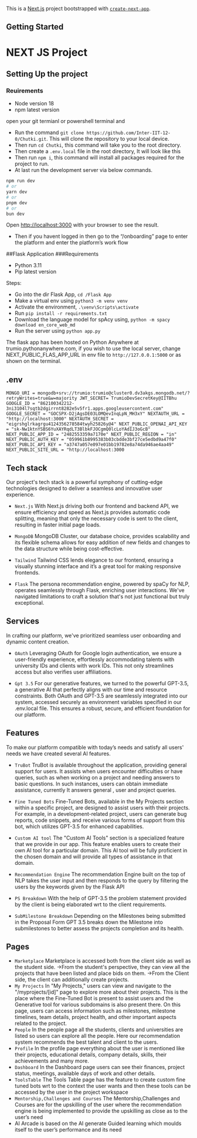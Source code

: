 This is a [Next.js](https://nextjs.org/) project bootstrapped with [`create-next-app`](https://github.com/vercel/next.js/tree/canary/packages/create-next-app).

## Getting Started
# NEXT JS Project
## Setting Up the project
### Reuirements
- Node version 18
- npm latest version
  
open your git termianl or powershell terminal and

- Run the command ` git clone https://github.com/Inter-IIT-12-0/Chutki.git `. This will clone the repository to your local device.
- Then run `cd Chutki`, this command will take you to the root directory.
- Then create a `.env.local` file in the root directory, It will look like this
- Then run `npm i`, this command will install all packages required for the project to run.
- At last run the development server via below commands.

```bash
npm run dev
# or
yarn dev
# or
pnpm dev
# or
bun dev
```

Open [http://localhost:3000](http://localhost:3000) with your browser to see the result.
- Then if you havent logged in then go to the “/onboarding” page to enter the platform and enter the platform’s work flow

##Flask Application 
###Requirements
- Python 3.11
- Pip latest version

Steps:
- Go into the dir Flask App, ```cd /Flask App```
- Make a virtual env using ```python3 -m venv venv```
- Activate the environment, ```.\venv\Scripts\activate```
- Run ```pip install -r requirements.txt```
- Download the language model for spAcy using, ```python -m spacy download en_core_web_md```
- Run the server using ```python app.py```

The flask app has been hosted on Python Anywhere at trumio.pythonanywhere.com, if you wish to use the local server, change NEXT_PUBLIC_FLAS_APP_URL in env file to ```http://127.0.0.1:5000``` or as shown on the terminal.

## .env

`MONGO_URI = mongodb+srv://trumio:trumio@cluster0.dv3akgs.mongodb.net/?retryWrites=true&w=majority
JWT_SECRET= TrumioDevSecretKey@IITBhu
GOOGLE_ID = "862100342212-3ni3104l7sqtb2dgirrnt8282e5v5fr1.apps.googleusercontent.com"
GOOGLE_SECRET = "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"
NEXTAUTH_URL = "http://localhost:3000"
NEXTAUTH_SECRET = "eigrshglrkagrgu4124356278584twyh25826y@4"
NEXT_PUBLIC_OPENAI_API_KEY = "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"
NEXT_PUBLIC_APP_ID = "2482553359a7170e"
NEXT_PUBLIC_REGION = "in"
NEXT_PUBLIC_AUTH_KEY = "059961b8995383b03cbdde3bf27ce5edbd9a47f0"
NEXT_PUBLIC_API_KEY = "a3747a057e097e01bb19782e8a74da946ae4aa49"
NEXT_PUBLIC_SITE_URL = "http://localhost:3000`

## Tech stack 

Our project's tech stack is a powerful symphony of cutting-edge technologies designed to deliver a seamless and innovative user experience.

- `Next.js`
  With Next.js driving both our frontend and backend API, we ensure efficiency and speed as Next.js provides automatic code splitting, meaning that only the necessary code is sent to the client, resulting in faster initial page loads.
  
- `MongoDB`
  MongoDB Cluster, our database choice, provides scalability and its flexible schema allows for easy addition of new fields and changes to the data structure while being cost-effective.
  
- `Tailwind`
  Tailwind CSS lends elegance to our frontend, ensuring a visually stunning interface and it’s a great tool for making responsive frontends.
  
- `Flask`
  The persona recommendation engine, powered by spaCy for NLP, operates seamlessly through Flask, enriching user interactions. We've navigated limitations to craft a solution that's not just functional but truly exceptional.

## Services

In crafting our platform, we've prioritized seamless user onboarding and dynamic content creation. 

- `OAuth`
  Leveraging OAuth for Google login authentication, we ensure a user-friendly experience, effortlessly accommodating talents with university IDs and clients with work IDs. This not only streamlines access but also verifies user affiliations.
  
- `Gpt 3.5`
   For our generative features, we turned to the powerful GPT-3.5, a generative AI that perfectly aligns with our time and resource constraints. Both OAuth and GPT-3.5 are seamlessly integrated into our system, accessed securely as environment variables specified in our .env.local file. This ensures a robust, secure, and efficient foundation for our platform.

## Features

To make our platform compatible with today’s needs and satisfy all users' needs we have created several AI features.

- `TruBot`
  TruBot is available throughout the application, providing general support for users. It assists when users encounter difficulties or have queries, such as when working on a project and needing answers to basic questions. In such instances, users can obtain immediate assistance, currently It answers general , user and project queries.
  
- `Fine Tuned Bots`
  Fine-Tuned Bots, available in the My Projects section within a specific project, are designed to assist users with their projects. For example, in a development-related project, users can generate bug reports, code snippets, and receive various forms of support from this bot, which utilizes GPT-3.5 for enhanced capabilities.
  
- `Custom AI tool`
  The "Custom AI Tools" section is a specialized feature that we provide in our app. This feature enables users to create their own AI tool for a particular domain. This AI tool will be fully proficient in the chosen domain and will provide all types of assistance in that domain.
  
- `Recommendation Engine`
  The recommendation Engine built on the top of NLP takes the user input and then responds to the query by filtering the users by the keywords given by the Flask API
  
- `PS Breakdown`
  With the help of GPT-3.5 the problem statement provided by the client is being elaborated wrt to the client requirements.
- `SubMilestone Breakdown`
  Depending on the Milestones being submitted in the Proposal Form GPT 3.5 breaks down the Milestone into submilestones to better assess the projects completion and its health.

## Pages

- `Marketplace`
  Marketplace is accessed both from the client side as well as the student side.
  ->From the student's perspective, they can view all the projects that have been listed and place bids on them.
  ->From the Client side, the client can additionally create projects.
- `My Projects`
  In "My Projects," users can view and navigate to the "/myprojects/[id]" page to explore more about their projects. This is the place where the Fine-Tuned Bot is present to assist users and the Generative tool for various subdomains is also present there. On this page, users can access information such as milestones, milestone timelines, team details, project health, and other important aspects related to the project.
- `People`
  In the people page all the students, clients and universities are listed so users can explore all the people. Here our recommendation system recommends the best talent and client to the users.
- `Profile`
   In the profile page everything about the user is mentioned like their projects, educational details, company details, skills, their achievements and many more.
- `Dashboard`
  In the Dashboard page users can see their finances, project status, meetings, available days of work and other details.
- `ToolsTable`
  The Tools Table page has the feature to create custom fine tuned bots wrt to the context the user wants and then these tools can be accessed by the user in the project workspace
- `Mentorship,Challenges and Courses`
  The Mentorship,Challenges and Courses are for the upskilling of the user where the recommendation engine is being implemented to provide the upskilling as close as to the user’s need
- AI Arcade is based on the AI generate Guided learning which moulds itself to the user’s performance and its need
